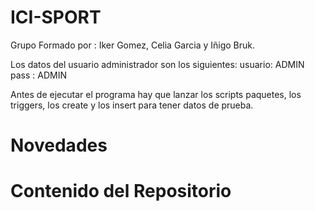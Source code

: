 # ICI-SPORT
Grupo Formado por : Iker Gomez, Celia Garcia y Iñigo Bruk.

Los datos del usuario administrador son los siguientes:
usuario: ADMIN
pass : ADMIN

Antes de ejecutar el programa hay que lanzar los scripts paquetes, los triggers, los create y los insert para tener datos de prueba.


# Novedades

# Contenido del Repositorio

